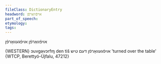 ```yaml
---
fileClass: DictionaryEntry
headword: אויפֿוואַרפֿן
part_of_speech: 
etymology: 
tags: 
---
```

אויפֿוואַרפֿן
אויפֿגעוואָרפֿן

{WESTERN}
ɔuvgəvɔrfɱ den tiš אויפֿגעוואָרפֿן דעם טיש 'turned over the table' {WTCP, Berettyó-Újfalu, 47212}
